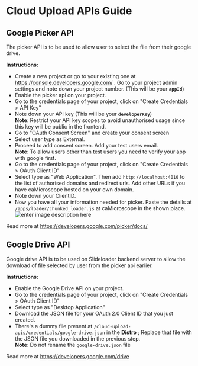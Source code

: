 # Cloud Upload APIs Guide


## Google Picker API
The picker API is to be used to allow user to select the file from their google drive.

**Instructions:**
 - Create a new project or go to your existing one at https://console.developers.google.com/ . Go to your project admin settings and note down your project number. (This will be your **`appId`**)
 - Enable the picker api on your project.
 - Go to the credentials page of your project, click on "Create Credentials > API Key"
 - Note down your API key  (This will be your **`developerKey`**)<br>
**Note**: Restrict your API key scopes to avoid unauthorised usage since this key will be public in the frontend.
 -  Go to "OAuth Consent Screen" and create your consent screen
- Select user type as External.
- Proceed to add consent screen. Add your test users email.<br>
**Note**: To allow users other than test users you need to verify your app with google first.
 - Go to the credentials page of your project, click on "Create Credentials > OAuth Client ID"
 - Select type as "Web Application". Then add `http://localhost:4010` to the list of authorised domains and redirect urls. Add other URLs if you have caMicroscope hosted on your own domain.
 - Note down your ClientID.
 - Now you have all your information needed for picker. Paste the details at `/apps/loader/chunked_loader.js` at caMicroscope in the shown place.
 <br>![enter image description here](https://i.ibb.co/PhdTCyp/Screenshot-20201220-154455.jpg)

Read more at https://developers.google.com/picker/docs/

## Google Drive API

Google drive API is to be used on Slideloader backend server to allow the download of file selected by user from the picker api earlier.

**Instructions:**
- Enable the Google Drive API on your project.
-  Go to the credentials page of your project, click on "Create Credentials > OAuth Client ID"
- Select type as "Desktop Application"
- Download the JSON file for your OAuth 2.0 Client ID that you just created.
- There's a dummy file present at `/cloud-upload-apis/credentials/google-drive.json` in the **[Distro](https://github.com/camicroscope/Distro)** ; Replace that file with the JSON file you downloaded in the previous step. <br> 
**Note**: Do not rename the `google-drive.json` file

Read more at https://developers.google.com/drive